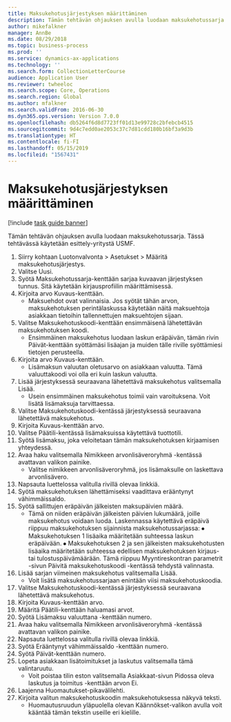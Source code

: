 ```yaml
---
title: Maksukehotusjärjestyksen määrittäminen
description: Tämän tehtävän ohjauksen avulla luodaan maksukehotussarja.
author: mikefalkner
manager: AnnBe
ms.date: 08/29/2018
ms.topic: business-process
ms.prod: ''
ms.service: dynamics-ax-applications
ms.technology: ''
ms.search.form: CollectionLetterCourse
audience: Application User
ms.reviewer: twheeloc
ms.search.scope: Core, Operations
ms.search.region: Global
ms.author: mfalkner
ms.search.validFrom: 2016-06-30
ms.dyn365.ops.version: Version 7.0.0
ms.openlocfilehash: db5264f6d8d7723ff01d13e99728c2bfebcb4515
ms.sourcegitcommit: 9d4c7edd0ae2053c37c7d81cdd180b16bf3a9d3b
ms.translationtype: HT
ms.contentlocale: fi-FI
ms.lasthandoff: 05/15/2019
ms.locfileid: "1567431"
---
```

# <a name="create-a-collection-letter-sequence"></a>Maksukehotusjärjestyksen määrittäminen

[!include [task guide banner](../../includes/task-guide-banner.md)]

Tämän tehtävän ohjauksen avulla luodaan maksukehotussarja. Tässä tehtävässä käytetään esittely-yritystä USMF.

1. Siirry kohtaan Luotonvalvonta > Asetukset > Määritä maksukehotusjärjestys.
2. Valitse Uusi.
3. Syötä Maksukehotussarja-kenttään sarjaa kuvaavan järjestyksen tunnus. Sitä käytetään kirjausprofiilin määrittämisessä.
4. Kirjoita arvo Kuvaus-kenttään.
    * Maksuehdot ovat valinnaisia. Jos syötät tähän arvon, maksukehotuksen perintälaskussa käytetään näitä maksuehtoja asiakkaan tietoihin tallennettujen maksuehtojen sijaan.  
5. Valitse Maksukehotuskoodi-kenttään ensimmäisenä lähetettävän maksukehotuksen koodi.
    * Ensimmäinen maksukehotus luodaan laskun eräpäivän, tämän rivin Päivät-kenttään syöttämäsi lisäajan ja muiden tälle riville syöttämiesi tietojen perusteella.  
6. Kirjoita arvo Kuvaus-kenttään.
    * Lisämaksun valuutan oletusarvo on asiakkaan valuutta. Tämä valuuttakoodi voi olla eri kuin laskun valuutta.  
7. Lisää järjestyksessä seuraavana lähetettävä maksukehotus valitsemalla Lisää.
    * Usein ensimmäinen maksukehotus toimii vain varoituksena. Voit lisätä lisämaksuja tarvittaessa.  
8. Valitse Maksukehotuskoodi-kentässä järjestyksessä seuraavana lähetettävä maksukehotus.
9. Kirjoita Kuvaus-kenttään arvo.
10. Valitse Päätili-kentässä lisämaksuissa käytettävä tuottotili.
11. Syötä lisämaksu, joka veloitetaan tämän maksukehotuksen kirjaamisen yhteydessä.
12. Avaa haku valitsemalla Nimikkeen arvonlisäveroryhmä -kentässä avattavan valikon painike.
    * Valitse nimikkeen arvonlisäveroryhmä, jos lisämaksulle on laskettava arvonlisävero.  
13. Napsauta luettelossa valitulla rivillä olevaa linkkiä.
14. Syötä maksukehotuksen lähettämiseksi vaadittava erääntynyt vähimmäissaldo.
15. Syötä sallittujen eräpäivän jälkeisten maksupäivien määrä.
    * Tämä on niiden eräpäivän jälkeisten päivien lukumäärä, joille maksukehotus voidaan luoda. Laskennassa käytettävä eräpäivä riippuu maksukehotuksen sijainnista maksukehotussarjassa: ⦁ Maksukehotuksen 1 lisäaika määritetään suhteessa laskun eräpäivään.  ⦁ Maksukehotuksen 2 ja sen jälkeisten maksukehotusten lisäaika määritetään suhteessa edellisen maksukehotuksen kirjaus- tai tulostuspäivämäärään. Tämä riippuu Myyntireskontran parametrit -sivun Päivitä maksukehotuskoodi -kentässä tehdystä valinnasta.  
16. Lisää sarjan viimeinen maksukehotus valitsemalla Lisää.
    * Voit lisätä maksukehotussarjaan enintään viisi maksukehotuskoodia.  
17. Valitse Maksukehotuskoodi-kentässä järjestyksessä seuraavana lähetettävä maksukehotus.
18. Kirjoita Kuvaus-kenttään arvo.
19. Määritä Päätili-kenttään haluamasi arvot.
20. Syötä Lisämaksu valuuttana -kenttään numero.
21. Avaa haku valitsemalla Nimikkeen arvonlisäveroryhmä -kentässä avattavan valikon painike.
22. Napsauta luettelossa valitulla rivillä olevaa linkkiä.
23. Syötä Erääntynyt vähimmäissaldo -kenttään numero.
24. Syötä Päivät-kenttään numero.
25. Lopeta asiakkaan lisätoimitukset ja laskutus valitsemalla tämä valintaruutu.
    * Voit poistaa tilin eston valitsemalla Asiakkaat-sivun Pidossa oleva laskutus ja toimitus -kenttään arvon Ei.  
26. Laajenna Huomautukset-pikavälilehti.
27. Kirjoita valitun maksukehotuskoodin maksukehotuksessa näkyvä teksti.
    * Huomautusruudun yläpuolella olevan Käännökset-valikon avulla voit kääntää tämän tekstin useille eri kielille.  

